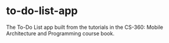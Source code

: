 # to-do-list-app

The To-Do List app built from the tutorials in the CS-360: Mobile Architecture and Programming course book.
